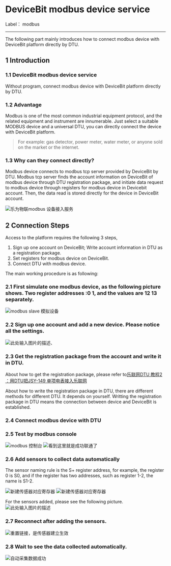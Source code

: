 # DeviceBit modbus device service

Label： modbus

---
The following part mainly introduces how to connect modbus device with DeviceBit platform directly by DTU.

## 1 Introduction
### 1.1 DeviceBit modbus device service

Without program, connect modbus device with DeviceBit platform directly by DTU.

### 1.2 Advantage

Modbus is one of the most common industrial equipment protocol, and the related equipment and instrument are innumerable. Just select a suitable MODBUS device and a universal DTU, you can directly connect the device with DeviceBit platform.

> For example: gas detector, power meter, water meter, or anyone sold on the market or the internet.

### 1.3 Why can they connect directly?

Modbus device connects to modbus tcp server provided by DeviceBit by DTU. Modbus tcp server finds the account information on DeviceBit of modbus device through DTU registration package, and initiate data request to modbus device through registers for modbus device in Devicebit account. Then, the data read is stored directly for the device in DeviceBit account.

![乐为物联modbus 设备接入服务][1]


## 2 Connection Steps
Access to the platform requires the following 3 steps,
1. Sign up one account on DeviceBit; Write account information in DTU as a registration package.
2. Set registers for modbus device on DeviceBit.
3. Connect DTU with modbus device.


The main working procedure is as following:


### 2.1 First simulate one modbus device, as the following picture shows. Two register addresses :0 1, and the values are 12 13 separately.
![modbus slave 模拟设备][2]
### 2.2 Sign up one account and add a new device. Please notice all the settings.
![此处输入图片的描述][3]、
### 2.3 Get the registration package from the account and write it in DTU.
About how to get the registration package, please refer to[乐联网DTU 教程2 ：用DTU把JSY-149 单项电表接入乐联网][4]

About how to write the registration package in DTU, there are different methods for different DTU. It depends on yourself.
Writting the registration package in DTU means the connection between device and DeviceBit is established.

### 2.4 Connect modbus device with DTU

### 2.5 Test by modbus console
![modbus 控制台][5]
![看到这里就是成功联通了][6]
### 2.6 Add sensors to collect data automatically
The sensor naming rule is the S+ register address, for example, the register 0 is S0, and if the register has two addresses, such as register 1-2, the name is S1-2.


![新建传感器对应寄存器][7]
![新建传感器对应寄存器][8]

For the sensors added, please see the following picture.
![此处输入图片的描述][9]
### 2.7 Reconnect after adding the sensors.
![重置链接，是传感器建立生效][10]
### 2.8 Wait to see the data collected automatically.
![自动采集数据成功][11]




[1]: http://doc-resources.lewei50.com/lewei50/img/DTU-lewei50-20170707-10.png
[2]: http://doc-resources.lewei50.com/lewei50/img/DTU-lewei50-20170707-1.jpg
[3]: http://doc-resources.lewei50.com/lewei50/img/DTU-lewei50-20170707-2.jpg
[4]: http://www.jianshu.com/p/3a1332c8f703
[5]: http://doc-resources.lewei50.com/lewei50/img/DTU-lewei50-20170707-3.jpg
[6]: http://doc-resources.lewei50.com/lewei50/img/DTU-lewei50-20170707-4.jpg
[7]: http://doc-resources.lewei50.com/lewei50/img/DTU-lewei50-20170707-5.jpg
[8]: http://doc-resources.lewei50.com/lewei50/img/DTU-lewei50-20170707-6.jpg
[9]: http://doc-resources.lewei50.com/lewei50/img/DTU-lewei50-20170707-7.jpg
[10]: http://doc-resources.lewei50.com/lewei50/img/DTU-lewei50-20170707-8.jpg
[11]: http://doc-resources.lewei50.com/lewei50/img/DTU-lewei50-20170707-9.jpg
[12]: http://www.jianshu.com/p/c1e1097d7e5f
[13]: http://www.jianshu.com/p/3a1332c8f703
[14]: http://www.jianshu.com/p/dea70ea26847
[15]: http://www.jianshu.com/p/5aa5abe3bdc7
[16]: http://www.jianshu.com/p/a0e6926bc436



